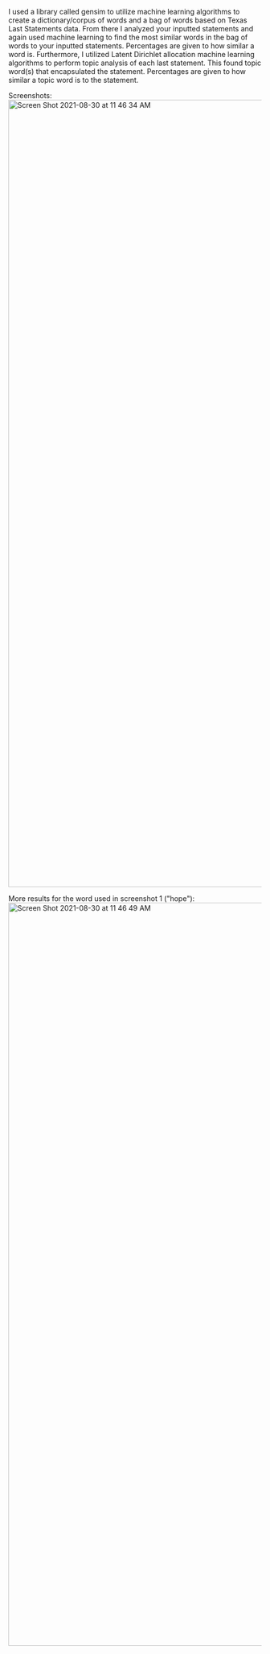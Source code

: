 I used a library called gensim to utilize machine learning algorithms to create a dictionary/corpus of words and a bag of words based on Texas Last Statements data. From there I analyzed your inputted statements and again used machine learning to find the most similar words in the bag of words to your inputted statements. Percentages are given to how similar a word is. Furthermore, I utilized Latent Dirichlet allocation machine learning algorithms to perform topic analysis of each last statement. This found topic word(s) that encapsulated the statement. Percentages are given to how similar a topic word is to the statement.

Screenshots:
<img width="1566" alt="Screen Shot 2021-08-30 at 11 46 34 AM" src="https://user-images.githubusercontent.com/50001718/131366837-5d85cb91-59c2-4728-861a-0e0aeb1f8fa9.png">

More results for the word used in screenshot 1 ("hope"):
<img width="1478" alt="Screen Shot 2021-08-30 at 11 46 49 AM" src="https://user-images.githubusercontent.com/50001718/131366851-d5a7ceb1-2a8c-42f8-a71b-e9850f87a28c.png">
